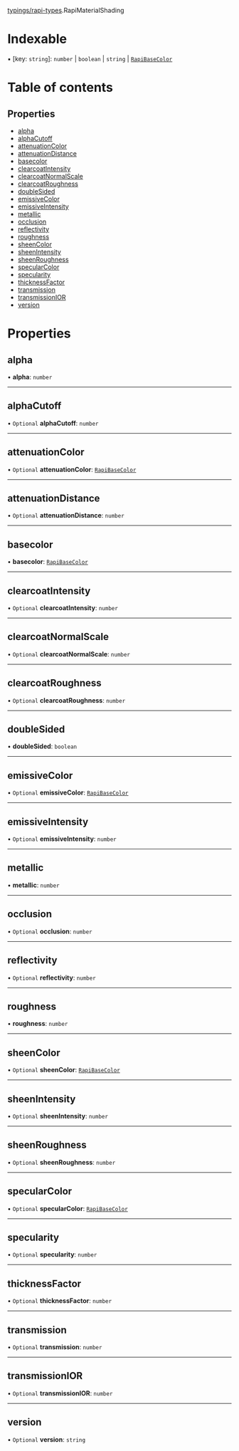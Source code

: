 [typings/rapi-types](../modules/typings_rapi_types.md).RapiMaterialShading

# Indexable

▪ [key: `string`]: `number` \| `boolean` \| `string` \| [`RapiBaseColor`](typings_rapi_types.RapiBaseColor.md)

# Table of contents

## Properties

- [alpha](typings_rapi_types.RapiMaterialShading.md#alpha)
- [alphaCutoff](typings_rapi_types.RapiMaterialShading.md#alphacutoff)
- [attenuationColor](typings_rapi_types.RapiMaterialShading.md#attenuationcolor)
- [attenuationDistance](typings_rapi_types.RapiMaterialShading.md#attenuationdistance)
- [basecolor](typings_rapi_types.RapiMaterialShading.md#basecolor)
- [clearcoatIntensity](typings_rapi_types.RapiMaterialShading.md#clearcoatintensity)
- [clearcoatNormalScale](typings_rapi_types.RapiMaterialShading.md#clearcoatnormalscale)
- [clearcoatRoughness](typings_rapi_types.RapiMaterialShading.md#clearcoatroughness)
- [doubleSided](typings_rapi_types.RapiMaterialShading.md#doublesided)
- [emissiveColor](typings_rapi_types.RapiMaterialShading.md#emissivecolor)
- [emissiveIntensity](typings_rapi_types.RapiMaterialShading.md#emissiveintensity)
- [metallic](typings_rapi_types.RapiMaterialShading.md#metallic)
- [occlusion](typings_rapi_types.RapiMaterialShading.md#occlusion)
- [reflectivity](typings_rapi_types.RapiMaterialShading.md#reflectivity)
- [roughness](typings_rapi_types.RapiMaterialShading.md#roughness)
- [sheenColor](typings_rapi_types.RapiMaterialShading.md#sheencolor)
- [sheenIntensity](typings_rapi_types.RapiMaterialShading.md#sheenintensity)
- [sheenRoughness](typings_rapi_types.RapiMaterialShading.md#sheenroughness)
- [specularColor](typings_rapi_types.RapiMaterialShading.md#specularcolor)
- [specularity](typings_rapi_types.RapiMaterialShading.md#specularity)
- [thicknessFactor](typings_rapi_types.RapiMaterialShading.md#thicknessfactor)
- [transmission](typings_rapi_types.RapiMaterialShading.md#transmission)
- [transmissionIOR](typings_rapi_types.RapiMaterialShading.md#transmissionior)
- [version](typings_rapi_types.RapiMaterialShading.md#version)

# Properties

## alpha

• **alpha**: `number`

___

## alphaCutoff

• `Optional` **alphaCutoff**: `number`

___

## attenuationColor

• `Optional` **attenuationColor**: [`RapiBaseColor`](typings_rapi_types.RapiBaseColor.md)

___

## attenuationDistance

• `Optional` **attenuationDistance**: `number`

___

## basecolor

• **basecolor**: [`RapiBaseColor`](typings_rapi_types.RapiBaseColor.md)

___

## clearcoatIntensity

• `Optional` **clearcoatIntensity**: `number`

___

## clearcoatNormalScale

• `Optional` **clearcoatNormalScale**: `number`

___

## clearcoatRoughness

• `Optional` **clearcoatRoughness**: `number`

___

## doubleSided

• **doubleSided**: `boolean`

___

## emissiveColor

• `Optional` **emissiveColor**: [`RapiBaseColor`](typings_rapi_types.RapiBaseColor.md)

___

## emissiveIntensity

• `Optional` **emissiveIntensity**: `number`

___

## metallic

• **metallic**: `number`

___

## occlusion

• `Optional` **occlusion**: `number`

___

## reflectivity

• `Optional` **reflectivity**: `number`

___

## roughness

• **roughness**: `number`

___

## sheenColor

• `Optional` **sheenColor**: [`RapiBaseColor`](typings_rapi_types.RapiBaseColor.md)

___

## sheenIntensity

• `Optional` **sheenIntensity**: `number`

___

## sheenRoughness

• `Optional` **sheenRoughness**: `number`

___

## specularColor

• `Optional` **specularColor**: [`RapiBaseColor`](typings_rapi_types.RapiBaseColor.md)

___

## specularity

• `Optional` **specularity**: `number`

___

## thicknessFactor

• `Optional` **thicknessFactor**: `number`

___

## transmission

• `Optional` **transmission**: `number`

___

## transmissionIOR

• `Optional` **transmissionIOR**: `number`

___

## version

• `Optional` **version**: `string`
